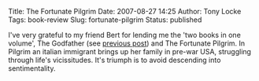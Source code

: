 Title: The Fortunate Pilgrim
Date: 2007-08-27 14:25
Author: Tony Locke
Tags: book-review
Slug: fortunate-pilgrim
Status: published

I've very grateful to my friend Bert for lending me the 'two books in one volume', The Godfather (see [previous post]({filename}godfather-is-anarchist.md)) and The Fortunate Pilgrim. In Pilgrim an italian immigrant brings up her family in pre-war USA, struggling through life's vicissitudes. It's triumph is to avoid descending into sentimentality.
